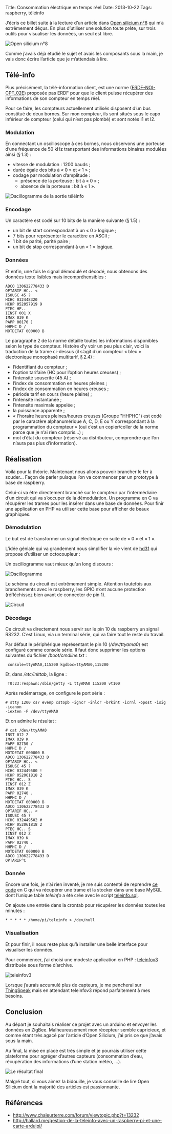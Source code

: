 Title: Consommation électrique en temps réel
Date: 2013-10-22
Tags: raspberry, téléinfo

J’écris ce billet suite à la lecture d’un article dans [Open silicium
n°8](http://boutique.ed-diamond.com/open-silicium/497-os8.html) qui m’a
extrêmement déçus. En plus d’utiliser une solution toute prête, sur trois
outils pour visualiser les données, un seul est libre.

![Open silicium n°8](|filename|/images/teleinfo/open-silicium-8.png)

Comme j’avais déjà étudié le sujet et avais les composants sous la main, je vais
donc écrire l’article que je m’attendais à lire.

## Télé-info

Plus précisément, la télé-information client, est une norme
([ERDF-NOI-CPT\_02E](http://www.erdfdistribution.fr/medias/DTR_Racc_Comptage/ERDF-NOI-CPT_02E.pdf))
proposée pas ERDF pour que le client puisse récupérer des informations de son
compteur en temps réel.

Pour ce faire, les compteurs actuellement utilisés disposent d’un bus constitué
de deux bornes. Sur mon compteur, ils sont situés sous le capo inférieur de
compteur (celui qui n’est pas plombé) et sont notés I1 et I2.

### Modulation

En connectant un oscilloscope à ces bornes, nous observons une porteuse d’une
fréquence de 50 kHz transportant des informations binaires modulées ainsi
(§ 1.3) :

* vitesse de modulation : 1200 bauds ;
* durée égale des bits à « 0 » et « 1 » ;
* codage par modulation d’amplitude :
    * présence de la porteuse : bit à « 0 » ;
    * absence de la porteuse : bit à « 1 ».

![Oscillogramme de la sortie téléinfo](|filename|/images/teleinfo/teleinfo_modulation.png)

### Encodage

Un caractère est codé sur 10 bits de la manière suivante (§ 1.5) :

* un bit de start correspondant à un « 0 » logique ;
* 7 bits pour représenter le caractère en ASCII ;
* 1 bit de parité, parité paire ;
* un bit de stop correspondant à un « 1 » logique.

### Données

Et enfin, une fois le signal démodulé et décodé, nous obtenons des données texte
lisibles mais incompréhensibles :

    ADCO 130622778433 D
    OPTARIF HC.. <
    ISOUSC 45 ?
    HCHC 032448320
    HCHP 052057919 9
    PTEC HP..
    IINST 001 X
    IMAX 039 K
    PAPP 00170 )
    HHPHC D /
    MOTDETAT 000000 B

Le paragraphe 2 de la norme détaille toutes les informations disponibles selon
le type de compteur. Histoire d’y voir un peu plus clair, voici la traduction de
la trame ci-dessus (il s’agit d’un compteur « bleu » électronique monophasé
multitarif, § 2.4) :

* l’identifiant du compteur ;
* l’option tarifaire (HC pour l’option heures creuses) ;
* l’intensité souscrite (45 A) ;
* l’index de consommation en heures pleines ;
* l’index de consommation en heures creuses ;
* période tarif en cours (heure pleine) ;
* l’intensité instantanée ;
* l’intensité maximale appelée ;
* la puissance apparente ;
* « l'horaire heures pleines/heures creuses (Groupe "HHPHC") est codé par le
  caractère alphanumérique A, C, D, E ou Y correspondant à la programmation du
  compteur » (oui c’est un copier/coller de la norme parce que je n’ai rien
  compris…) ;
* mot d’état du compteur (réservé au distributeur, comprendre que l’on n’aura
  pas plus d’information).

## Réalisation

Voilà pour la théorie. Maintenant nous allons pouvoir brancher le fer à souder…
Façon de parler puisque l’on va commencer par un prototype à base de raspberry.

Celui-ci va être directement branché sur le compteur par l’intermédiaire d’un
circuit qui va s’occuper de la démodulation. Un programme en C va récupérer les
trames pour les insérer dans une base de données. Pour finir une application en
PHP va utiliser cette base pour afficher de beaux graphiques.

### Démodulation

Le but est de transformer un signal électrique en suite de « 0 » et « 1 ».

L’idée géniale qui va grandement nous simplifier la vie vient de
[hd31](http://www.chaleurterre.com/forum/viewtopic.php?t=13232) qui propose
d’utiliser un octocoupleur :

Un oscillogramme vaut mieux qu’un long discours :

![Oscillogramme](|filename|/images/teleinfo/oscillo.png)

Le schéma du circuit est extrêmement simple. Attention toutefois aux
branchements avec le raspberry, les GPIO n’ont aucune protection (réfléchissez
bien avant de connecter de pin 1).

![Circuit](|filename|/images/teleinfo/circuit.png)

### Décodage

Ce circuit va directement nous servir sur le pin 10 du raspberry un signal
RS232.  C’est Linux, via un terminal série, qui va faire tout le reste du
travail.

Par défaut le périphérique représentant le pin 10 (*/dev/ttyama0*) est
configuré comme console série. Il faut donc supprimer les options suivantes
du fichier */boot/cmdline.txt* :

     console=ttyAMA0,115200 kgdboc=ttyAMA0,115200

Et, dans */etc/inittab*, la ligne :

     T0:23:respawn:/sbin/getty -L ttyAMA0 115200 vt100

Après redémarrage, on configure le port série :

    # stty 1200 cs7 evenp cstopb -igncr -inlcr -brkint -icrnl -opost -isig -icanon
    -iexten -F /dev/ttyAMA0

Et on admire le résultat :

    # cat /dev/ttyAMA0
    INST 012 Z
    IMAX 039 K
    PAPP 02750 /
    HHPHC D /
    MOTDETAT 000000 B
    ADCO 130622778433 D
    OPTARIF HC.. <
    ISOUSC 45 ?
    HCHC 032449500 !
    HCHP 052061818 2
    PTEC HC.. S
    IINST 012 Z
    IMAX 039 K
    PAPP 02740 .
    HHPHC D /
    MOTDETAT 000000 B
    ADCO 130622778433 D
    OPTARIF HC.. <
    ISOUSC 45 ?
    HCHC 032449502 #
    HCHP 052061818 2
    PTEC HC.. S
    IINST 012 Z
    IMAX 039 K
    PAPP 02740 .
    HHPHC D /
    MOTDETAT 000000 B
    ADCO 130622778433 D
    OPTARIF^C

### Donnée

Encore une fois, je n’ai rien inventé, je me suis contenté de reprendre [ce
code](|filename|/files/teleinfo/teleinfo_mysql.c) en C qui va récupérer une trame et la stocker dans une
base MySQL dont l’unique table *teleinfo* a été crée avec le script
[teleinfo.sql](|filename|/files/teleinfo/teleinfo.sql).

On ajoute une entrée dans la crontab pour récupérer les données toutes les
minutes :

    * * * * * /home/pi/teleinfo > /dev/null

### Visualisation

Et pour finir, il nous reste plus qu’à installer une belle interface pour
visualiser les données.

Pour commencer, j’ai choisi une modeste application en PHP :
[teleinfov3](http://penhard.anthony.free.fr/?p=283) distribuée sous forme
d’archive.

![teleinfov3](|filename|/images/teleinfo/teleinfov3.png)

Lorsque j’aurais accumulé plus de capteurs, je me pencherai sur
[ThingSpeak](https://www.thingspeak.com/) mais en attendant teleinfov3 répond
parfaitement à mes besoins.

## Conclusion

Au départ je souhaitais réaliser ce projet avec un arduino et envoyer les données
en ZigBee. Malheureusement mon récepteur semble capricieux, et comme étant très
agacé par l’article d’Open Silicium, j’ai pris ce que j’avais sous la main.

Au final, la mise en place est très simple et je pourrais utiliser cette
plateforme pour agréger d’autres capteurs (consommation d’eau, récupération des
informations d’une station météo, …).

![Le résultat final](|filename|/images/teleinfo/resultat.png)

Malgré tout, si vous aimez la bidouille, je vous conseille de lire Open Silicium
dont la majorité des articles est passionnante.

## Références

* <http://www.chaleurterre.com/forum/viewtopic.php?t=13232>
* <http://hallard.me/gestion-de-la-teleinfo-avec-un-raspberry-pi-et-une-carte-arduipi/>
